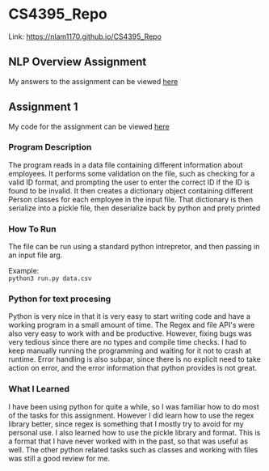 # CS4395_Repo

Link: https://nlam1170.github.io/CS4395_Repo

## NLP Overview Assignment
My answers to the assignment can be viewed [here](nlp_overview_assignment.pdf)

## Assignment 1
My code for the assignment can be viewed [here](https://github.com/nlam1170/CS4395_Repo/blob/main/Assignment1/run.py)

### Program Description
The program reads in a data file containing different information about employees. It performs some validation on the file, such as checking for a valid ID format, and prompting the user to enter the correct ID if the ID is found to be invalid. It then creates a dictionary object containing different Person classes for each employee in the input file. That dictionary is then serialize into a pickle file, then deserialize back by python and prety printed

### How To Run
The file can be run using a standard python intrepretor, and then passing in an input file arg.

Example:\
`python3 run.py data.csv`

### Python for text procesing
Python is very nice in that it is very easy to start writing code and have a working program in a small amount of time. The Regex and file API's were also very easy to work with and be productive. However, fixing bugs was very tedious since there are no types and compile time checks. I had to keep manually running the programming and waiting for it not to crash at runtime. Error handling is also subpar, since there is no explicit need to take action on error, and the error information that python provides is not great.

### What I Learned
I have been using python for quite a while, so I was familiar how to do most of the tasks for this assignment. However I did learn how to use the regex library better, since regex is something that I mostly try to avoid for my personal use. I also learned how to use the pickle library and format. This is a format that I have never worked with in the past, so that was useful as well. The other python related tasks such as classes and working with files was still a good review for me.